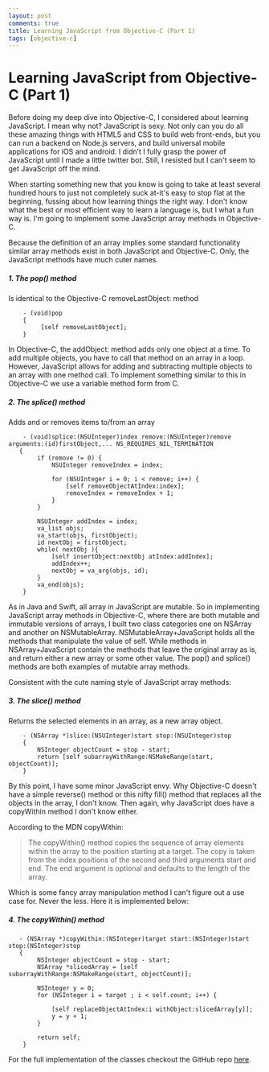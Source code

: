 ```yaml
---
layout: post
comments: true
title: Learning JavaScript from Objective-C (Part 1)
tags: [objective-c]
---
```

# Learning JavaScript from Objective-C (Part 1)

Before doing my deep dive into Objective-C, I considered about learning JavaScript. I mean why not? JavaScript is sexy. Not only can you do all these amazing things with HTML5 and CSS to build web front-ends, but you can run a backend on Node.js servers, and build universal mobile applications for iOS and android. I didn’t I fully grasp the power of JavaScript until I made a little twitter bot. Still, I resisted but I can't seem to get JavaScript off the mind.

When starting something new that you know is going to take at least several hundred hours to just not completely suck at-it's easy to stop flat at the beginning, fussing about how learning things the right way. I don't know what the best or most efficient way to learn a language is, but I what a fun way is. I'm going to implement some JavaScript array methods in Objective-C.

Because the definition of an array implies some standard functionality similar array methods exist in both JavaScript and Objective-C. Only, the JavaScript methods have much cuter names.

##### 1. **The pop() method** 
Is identical to the Objective-C removeLastObject: method

        - (void)pop
        {
             [self removeLastObject];
        }

In Objective-C, the addObject: method adds only one object at a time. To add multiple objects, you have to call that method on an array in a loop. However, JavaScript allows for adding and subtracting multiple objects to an array with one method call. To implement something similar to this in Objective-C we use a variable method form from C.

##### 2. **The splice() method** 
Adds and or removes items to/from an array

        - (void)splice:(NSUInteger)index remove:(NSUInteger)remove arguments:(id)firstObject,... NS_REQUIRES_NIL_TERMINATION
       {
            if (remove != 0) {
                NSUInteger removeIndex = index;
            
                for (NSUInteger i = 0; i < remove; i++) {
                    [self removeObjectAtIndex:index];
                    removeIndex = removeIndex + 1;
                }
            }
        
            NSUInteger addIndex = index;
            va_list objs;
            va_start(objs, firstObject);
            id nextObj = firstObject;
            while( nextObj ){
                [self insertObject:nextObj atIndex:addIndex];
                addIndex++;
                nextObj = va_arg(objs, id);
            }
            va_end(objs);
        }
            
As in Java and Swift, all array in JavaScript are mutable. So in implementing JavaScript array methods in Objective-C, where there are both mutable and immutable versions of arrays, I built two class categories one on NSArray and another on NSMutableArray. NSMutableArray+JavaScript holds all the methods that manipulate the value of self. While methods in NSArray+JavaScript contain the methods that leave the original array as is, and return either a new array or some other value. The pop() and splice() methods are both examples of mutable array methods. 

Consistent with the cute naming style of JavaScript array methods:

##### 3. **The slice() method** 
Returns the selected elements in an array, as a new array object.
     
        - (NSArray *)slice:(NSUInteger)start stop:(NSUInteger)stop
        {
            NSInteger objectCount = stop - start;
            return [self subarrayWithRange:NSMakeRange(start, objectCount)];
        }

By this point, I have some minor JavaScript envy. Why Objective-C doesn't have a simple reverse() method or this nifty fill() method that replaces all the objects in the array, I don't know. Then again, why JavaScript does have a copyWithin method I don't know either. 

According to the MDN copyWithin:

> The copyWithin() method copies the sequence of array elements within the array to the position starting at a target. The copy is taken from the index positions of the second and third arguments start and end. The end argument is optional and defaults to the length of the array.

Which is some fancy array manipulation method I can't figure out a use case for. Never the less. Here it is implemented below:

##### 4. **The copyWithin() method** 

       - (NSArray *)copyWithin:(NSInteger)target start:(NSInteger)start stop:(NSInteger)stop
       {
            NSInteger objectCount = stop - start;
            NSArray *slicedArray = [self subarrayWithRange:NSMakeRange(start, objectCount)];
            
            NSInteger y = 0;
            for (NSInteger i = target ; i < self.count; i++) {
            
                [self replaceObjectAtIndex:i withObject:slicedArray[y]];
                y = y + 1;
            }
        
            return self;
        }
                    
For the full implementation of the classes checkout the GitHub repo [here](https://github.com/kiaraRobles/ENVJavaScript).
